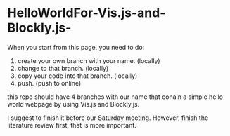 # HelloWorldFor-Vis.js-and-Blockly.js-

When you start from this page, you need to do:
1. create your own branch with your name. (locally)
2. change to that branch. (locally)
3. copy your code into that branch. (locally)
4. push. (push to online)

this repo should have 4 branches with our name that conain a simple hello world webpage by using Vis.js and Blockly.js.

I suggest to finish it before our Saturday meeting. However, finish the literature review first, that is more important. 
